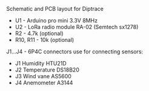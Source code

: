 Schematic and PCB layout for Diptrace

- U1 - Arduino pro mini 3.3V 8MHz
- U2 - LoRa radio module RA-02 (Semtech sx1278)
- R2 - 4.7k (optional)
- R10, R11 - 10k (optional)

J1...J4 - 6P4C connectors use for connecting sensors:
- J1 Humidity HTU21D
- J2 Temperature DS18B20
- J3 Wind vane AS5600
- J4 Anemometer A3144

